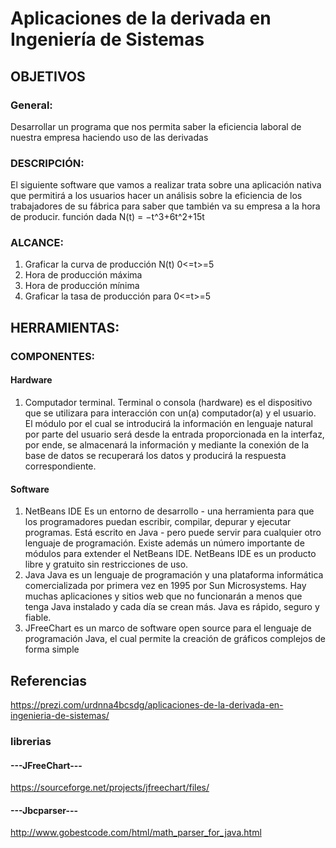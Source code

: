 # Aplicaciones de la derivada en Ingeniería de Sistemas
## OBJETIVOS 
### General:
Desarrollar un programa que nos permita saber la eficiencia laboral de nuestra empresa haciendo uso de las derivadas
### DESCRIPCIÓN:
El siguiente software que vamos a realizar trata sobre una aplicación nativa que permitirá a los usuarios hacer un análisis sobre la eficiencia de los trabajadores de su fábrica para saber que también va su empresa a la hora de producir. 
función dada N(t) = −t^3+6t^2+15t
### ALCANCE:
1.	Graficar la curva de producción N(t) 0<=t>=5
2.	Hora de producción máxima
3.	Hora de producción mínima
4.	Graficar la tasa de producción para 0<=t>=5
## HERRAMIENTAS:
### COMPONENTES:
#### Hardware 
1.	Computador terminal.
Terminal o consola (hardware) es el dispositivo que se utilizara para interacción con un(a) computador(a) y el usuario. El módulo por el cual se introducirá la información en lenguaje natural por parte del usuario será desde la entrada proporcionada en la interfaz, por ende, se almacenará la información y mediante la conexión de la base de datos se recuperará los datos y producirá la respuesta correspondiente.
#### Software 
1.	NetBeans IDE
Es un entorno de desarrollo - una herramienta para que los programadores puedan escribir, compilar, depurar y ejecutar programas. Está escrito en Java - pero puede servir para cualquier otro lenguaje de programación. Existe además un número importante de módulos para extender el NetBeans IDE. NetBeans IDE es un producto libre y gratuito sin restricciones de uso.
2.	Java
Java es un lenguaje de programación y una plataforma informática comercializada por primera vez en 1995 por Sun Microsystems. Hay muchas aplicaciones y sitios web que no funcionarán a menos que tenga Java instalado y cada día se crean más. Java es rápido, seguro y fiable.
3.	JFreeChart 
es un marco de software open source para el lenguaje de programación Java, el cual permite la creación de gráficos complejos de forma simple
## Referencias
https://prezi.com/urdnna4bcsdg/aplicaciones-de-la-derivada-en-ingenieria-de-sistemas/
### librerias 
#### ---JFreeChart---
https://sourceforge.net/projects/jfreechart/files/
#### ---Jbcparser---
http://www.gobestcode.com/html/math_parser_for_java.html
